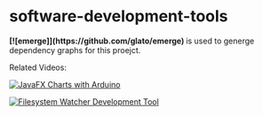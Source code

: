 # software-development-tools

<b>
    [![emerge]](https://github.com/glato/emerge)
</b> 
 is used to generge dependency graphs for this proejct.





Related Videos:

[![JavaFX Charts with Arduino ](https://img.youtube.com/vi/1HcvU2VjIwE/0.jpg)](https://www.youtube.com/watch?v=1HcvU2VjIwE)

[![Filesystem Watcher Development Tool](https://img.youtube.com/vi/Lq4KE9uKa_8/0.jpg)](https://www.youtube.com/watch?v=Lq4KE9uKa_8)
